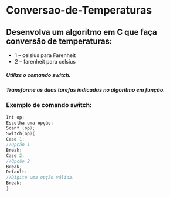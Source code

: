 # Conversao-de-Temperaturas

## Desenvolva um algoritmo em C que faça conversão de temperaturas:
- 1 – celsius para Farenheit
- 2 – farenheit para celsius

##### Utilize o comando switch.
##### Transforme as duas tarefas indicadas no algoritmo em função.

### Exemplo de comando switch:

```c
Int op;
Escolha uma opção:
Scanf (op);
Switch(op){
Case 1:
//Opção 1
Break;
Case 2:	
//Opção 2
Break;
Default:
//Digite uma opção válida.
Break;
}
```
